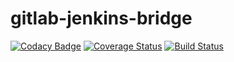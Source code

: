 gitlab-jenkins-bridge
============

[![Codacy Badge](https://api.codacy.com/project/badge/grade/6d06f08e684e41f0879f2d154aa75ebc)](https://www.codacy.com/app/eggers-julian/gitlab-jenkins-bridge)
[![Coverage Status](https://coveralls.io/repos/julian-eggers/gitlab-jenkins-bridge/badge.svg?branch=master&service=github)](https://coveralls.io/github/julian-eggers/gitlab-jenkins-bridge?branch=master)
[![Build Status](https://travis-ci.org/julian-eggers/gitlab-jenkins-bridge.svg?branch=master)](https://travis-ci.org/julian-eggers/gitlab-jenkins-bridge)